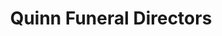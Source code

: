 ---
title: "Quinn Funeral Directors"
url: /blacklion/quinn-funeral-directors/
shop: funeral directors
---